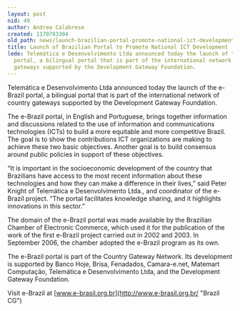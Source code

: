 ```yaml
---
layout: post
nid: 49
author: Andrea Calabrese
created: 1170783304
old_path: news/launch-brazilian-portal-promote-national-ict-development
title: Launch of Brazilian Portal to Promote National ICT Development
lede: Telemática e Desenvolvimento Ltda announced today the launch of the e-Brazil
  portal, a bilingual portal that is part of the international network of country
  gateways supported by the Development Gateway Foundation.
---
```


Telemática e Desenvolvimento Ltda announced today the launch of the e-Brazil portal, a bilingual portal that is part of the international network of country gateways supported by the Development Gateway Foundation.

The e-Brazil portal, in English and Portuguese, brings together information and discussions related to the use of information and communications technologies (ICTs) to build a more equitable and more competitive Brazil. The goal is to show the contributions ICT organizations are making to achieve these two basic objectives. Another goal is to build consensus around public policies in support of these objectives.

“It is important in the socioeconomic development of the country that Brazilians have access to the most recent information about these technologies and how they can make a difference in their lives,” said Peter Knight of Telemática e Desenvolvimento Ltda., and coordinator of the e-Brazil project. “The portal facilitates knowledge sharing, and it highlights innovations in this sector.”

The domain of the e-Brazil portal was made available by the Brazilian Chamber of Electronic Commerce, which used it for the publication of the work of the first e-Brazil project carried out in 2002 and 2003. In September 2006, the chamber adopted the e-Brazil program as its own.

The e-Brazil portal is part of the Country Gateway Network. Its development is supported by Banco Hoje, Brisa, Fenadados, Camara-e.net, Matemart Computação, Telemática e Desenvolvimento Ltda, and the Development Gateway Foundation.

Visit e-Brazil at [www.e-brasil.org.br](http://www.e-brasil.org.br/ "Brazil CG")
